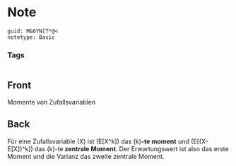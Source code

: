 # Note
```
guid: M&6YN[T*@<
notetype: Basic
```

### Tags
```
```

## Front
Momente von Zufallsvariablen

## Back
Für eine Zufallsvariable \(X\) ist \(E[X^k]\) das \(k\)<b>-te moment</b> und \(E[(X-E[X])^k]\) das \(k\)-te<b> zentrale Moment.
</b>
Der Erwartungswert ist also das erste Moment und die Varianz das zweite zentrale Moment.
